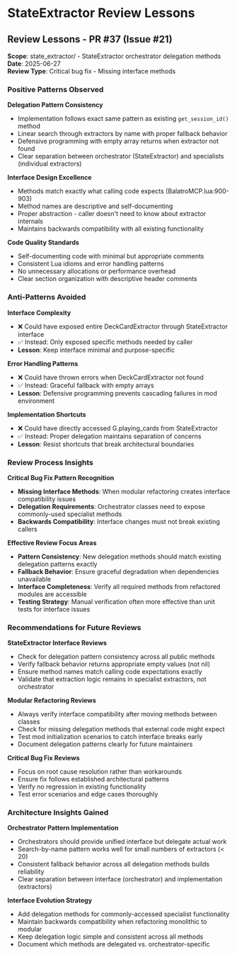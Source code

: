 # StateExtractor Review Lessons

## Review Lessons - PR #37 (Issue #21)
**Scope**: state_extractor/ - StateExtractor orchestrator delegation methods  
**Date**: 2025-06-27  
**Review Type**: Critical bug fix - Missing interface methods

### Positive Patterns Observed

**Delegation Pattern Consistency**
- Implementation follows exact same pattern as existing `get_session_id()` method
- Linear search through extractors by name with proper fallback behavior
- Defensive programming with empty array returns when extractor not found
- Clear separation between orchestrator (StateExtractor) and specialists (individual extractors)

**Interface Design Excellence**
- Methods match exactly what calling code expects (BalatroMCP.lua:900-903)
- Method names are descriptive and self-documenting
- Proper abstraction - caller doesn't need to know about extractor internals
- Maintains backwards compatibility with all existing functionality

**Code Quality Standards**
- Self-documenting code with minimal but appropriate comments
- Consistent Lua idioms and error handling patterns
- No unnecessary allocations or performance overhead
- Clear section organization with descriptive header comments

### Anti-Patterns Avoided

**Interface Complexity**
- ❌ Could have exposed entire DeckCardExtractor through StateExtractor interface
- ✅ Instead: Only exposed specific methods needed by caller
- **Lesson**: Keep interface minimal and purpose-specific

**Error Handling Patterns**
- ❌ Could have thrown errors when DeckCardExtractor not found
- ✅ Instead: Graceful fallback with empty arrays
- **Lesson**: Defensive programming prevents cascading failures in mod environment

**Implementation Shortcuts**
- ❌ Could have directly accessed G.playing_cards from StateExtractor
- ✅ Instead: Proper delegation maintains separation of concerns
- **Lesson**: Resist shortcuts that break architectural boundaries

### Review Process Insights

**Critical Bug Fix Pattern Recognition**
- **Missing Interface Methods**: When modular refactoring creates interface compatibility issues
- **Delegation Requirements**: Orchestrator classes need to expose commonly-used specialist methods
- **Backwards Compatibility**: Interface changes must not break existing callers

**Effective Review Focus Areas**
- **Pattern Consistency**: New delegation methods should match existing delegation patterns exactly
- **Fallback Behavior**: Ensure graceful degradation when dependencies unavailable  
- **Interface Completeness**: Verify all required methods from refactored modules are accessible
- **Testing Strategy**: Manual verification often more effective than unit tests for interface issues

### Recommendations for Future Reviews

**StateExtractor Interface Reviews**
- Check for delegation pattern consistency across all public methods
- Verify fallback behavior returns appropriate empty values (not nil)
- Ensure method names match calling code expectations exactly
- Validate that extraction logic remains in specialist extractors, not orchestrator

**Modular Refactoring Reviews**
- Always verify interface compatibility after moving methods between classes
- Check for missing delegation methods that external code might expect
- Test mod initialization scenarios to catch interface breaks early
- Document delegation patterns clearly for future maintainers

**Critical Bug Fix Reviews**
- Focus on root cause resolution rather than workarounds
- Ensure fix follows established architectural patterns
- Verify no regression in existing functionality
- Test error scenarios and edge cases thoroughly

### Architecture Insights Gained

**Orchestrator Pattern Implementation**
- Orchestrators should provide unified interface but delegate actual work
- Search-by-name pattern works well for small numbers of extractors (< 20)
- Consistent fallback behavior across all delegation methods builds reliability
- Clear separation between interface (orchestrator) and implementation (extractors)

**Interface Evolution Strategy**
- Add delegation methods for commonly-accessed specialist functionality
- Maintain backwards compatibility when refactoring monolithic to modular
- Keep delegation logic simple and consistent across all methods
- Document which methods are delegated vs. orchestrator-specific
